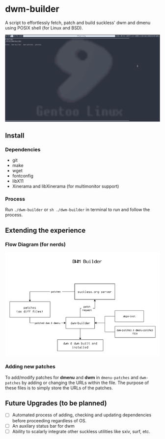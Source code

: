 # dwm-builder
A script to effortlessly fetch, patch and build suckless' dwm and dmenu using POSIX shell (for Linux and BSD).

![](out.gif)

## Install
### Dependencies

- git
- make
- wget
- fontconfig
- libX11
- Xinerama and libXinerama (for multimonitor support)

### Process
Run `./dwm-builder` or `sh ./dwm-builder` in terminal to run and follow the process.

## Extending the experience
### Flow Diagram (for nerds)
![](flow-diagram.png)

### Adding new patches
To add/modify patches for **dmenu** and **dwm** in `dmenu-patches` and `dwm-patches` by adding or changing the URLs within the file. The purpose of these files is to simply store the URLs of the patches.

## Future Upgrades (to be planned)

- [ ] Automated process of adding, checking and updating dependencies before proceeding regardless of OS.
- [ ] An auxilary status bar for dwm
- [ ] Ability to scalarly integrate other suckless utilities like sxiv, surf, etc.
